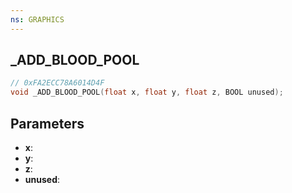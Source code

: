 ```yaml
---
ns: GRAPHICS
---
```

## _ADD_BLOOD_POOL

```c
// 0xFA2ECC78A6014D4F
void _ADD_BLOOD_POOL(float x, float y, float z, BOOL unused);
```

## Parameters
* **x**:
* **y**:
* **z**:
* **unused**:
